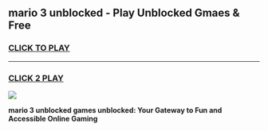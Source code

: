 
## mario 3 unblocked - Play Unblocked Gmaes & Free
<h3>
<a href="https://news.freeplayer.one?title=mario_3_unblocked&ref=16F">CLICK TO PLAY</a></h3>
<hr>

<h3>
<a href="https://news.freeplayer.one?title=mario_3_unblocked&ref=16F">CLICK 2 PLAY</a>
  
</h3>

<a href="https://news.freeplayer.one?title=mario_3_unblocked&ref=16F/"><img src="https://clearcache.store/games.png"></a>


**mario 3 unblocked games unblocked: Your Gateway to Fun and Accessible Online Gaming**
